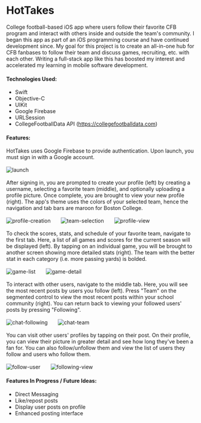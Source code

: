 # HotTakes
College football-based iOS app where users follow their favorite CFB program and interact with others inside and outside the team's community. 
I began this app as part of an iOS programming course and have continued development since. My goal for this project is to create an all-in-one hub for CFB fanbases
to follow their team and discuss games, recruiting, etc. with each other.
Writing a full-stack app like this has boosted my interest and accelerated my learning in mobile software development.



#### Technologies Used:
* Swift
* Objective-C
* UIKit
* Google Firebase
* URLSession
* CollegeFootballData API (https://collegefootballdata.com)


#### Features:
HotTakes uses Google Firebase to provide authentication. Upon launch, you must sign in with a Google account.
\
\
![launch](screenshots/launch.png)
\
\
After signing in, you are prompted to create your profile (left) by creating a username, selecting a favorite team (middle), and optionally uploading a profile picture. 
Once complete, you are brought to view your new profile (right). 
The app's theme uses the colors of your selected team, hence the navigation and tab bars are maroon for Boston College.
\
\
![profile-creation](screenshots/profile-creation.png)
&nbsp;&nbsp;&nbsp;&nbsp;&nbsp;
![team-selection](screenshots/team-selection.png)
&nbsp;&nbsp;&nbsp;&nbsp;&nbsp;
![profile-view](screenshots/profile-view.png)
\
\
To check the scores, stats, and schedule of your favorite team, navigate to the first tab. 
Here, a list of all games and scores for the current season will be displayed (left).
By tapping on an individual game, you will be brought to another screen showing more detailed stats (right).
The team with the better stat in each category (i.e. more passing yards) is bolded.
\
\
![game-list](screenshots/game-list.png)
&nbsp;&nbsp;&nbsp;&nbsp;&nbsp;
![game-detail](screenshots/game-detail.png)
\
\
To interact with other users, navigate to the middle tab. 
Here, you will see the most recent posts by users you follow (left).
Press "Team" on the segmented control to view the most recent posts within your school community (right).
You can return back to viewing your followed users' posts by pressing "Following".
\
\
![chat-following](screenshots/chat-following.png)
&nbsp;&nbsp;&nbsp;&nbsp;&nbsp;
![chat-team](screenshots/chat-team.png)
\
\
You can visit other users' profiles by tapping on their post.
On their profile, you can view their picture in greater detail and see how long they've been a fan for.
You can also follow/unfollow them and view the list of users they follow and users who follow them.
\
\
![follow-user](screenshots/follow-user.png)
&nbsp;&nbsp;&nbsp;&nbsp;&nbsp;
![following-view](screenshots/following-view.png)

#### Features In Progress / Future Ideas:
* Direct Messaging
* Like/repost posts
* Display user posts on profile
* Enhanced posting interface
